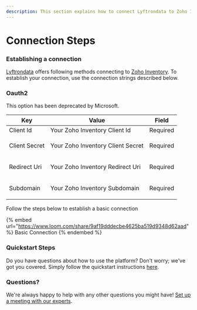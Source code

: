 ```yaml
---
description: This section explains how to connect Lyftrondata to Zoho Inventory.
---
```


# Connection Steps

### Establishing a connection

[Lyftrondata](https://www.lyftrondata.com) offers following methods connecting to [Zoho Inventory](https://www.lyftrondata.com/integration/business-analytics/zoho-inventory/). To establish your connection, use the connection strings described below.

### Oauth2

This option has been deprecated by Microsoft.

| Key           | Value                             | Field                  |
| ------------- | --------------------------------- | ---------------------- |
| Client Id     | Your Zoho Inventory Client Id     | Required               |
| Client Secret | Your Zoho Inventory Client Secret | <p></p><p>Required</p> |
| Redirect Uri  | Your Zoho Inventory Redirect Uri  | <p></p><p>Required</p> |
| Subdomain     | Your Zoho Inventory Subdomain     | <p></p><p>Required</p> |

Follow the steps below to establish a basic connection

{% embed url="https://www.loom.com/share/9af19dddecbe4625ba519d9348d62aad" %}
Basic Connection
{% endembed %}

### Quickstart Steps

Do you have questions about how to use the platform? Don't worry; we've got you covered. Simply follow the quickstart instructions [here](./).

### Questions? <a href="#questions" id="questions"></a>

We're always happy to help with any other questions you might have! [Set up a meeting with our experts](https://www.lyftrondata.com/book-a-meeting/).
